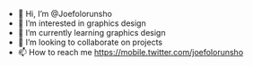 - 👋 Hi, I’m @Joefolorunsho
- 👀 I’m interested in graphics design
- 🌱 I’m currently learning graphics design
- 💞️ I’m looking to collaborate on projects
- 📫 How to reach me https://mobile.twitter.com/joefolorunsho

<!---
Joefolorunsho/Joefolorunsho is a ✨ special ✨ repository because its `README.md` (this file) appears on your GitHub profile.
You can click the Preview link to take a look at your changes.
--->
